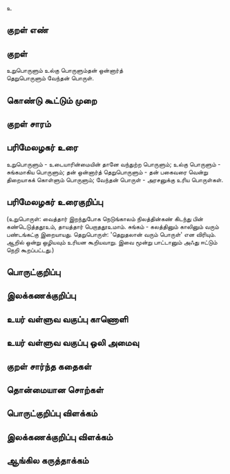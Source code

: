 உ

## குறள் எண் 


## குறள் 
உறுபொருளும் உல்கு பொருளும்தன் ஒன்னார்த்  
தெறுபொருளும் வேந்தன் பொருள்.

## கொண்டு கூட்டும் முறை


## குறள் சாரம் 


## பரிமேலழகர் உரை
உறுபொருளும் - உடையாரின்மையின் தானே வந்துற்ற பொருளும்; உல்கு பொருளும் - சுங்கமாகிய பொருளும்; தன் ஒன்னார்த் தெறுபொருளும் - தன் பகைவரை வென்று திறையாகக் கொள்ளும் பொருளும்; வேந்தன் பொருள் - அரசனுக்கு உரிய பொருள்கள்.
## பரிமேலழகர் உரைகுறிப்பு   
 (உறுபொருள்: வைத்தார் இறந்துபோக நெடுங்காலம் நிலத்தின்கண் கிடந்து பின் கண்டெடுத்ததூஉம், தாயத்தார் பெறாததூஉமாம். சுங்கம் - கலத்தினும் காலினும் வரும் பண்டங்கட்கு இறையாயது. தெறுபொருள்: 'தெறுதலான் வரும் பொருள்' என விரியும். ஆறில் ஒன்று ஒழியவும் உரியன கூறியவாறு. இவை மூன்று பாட்டானும் அஃது ஈட்டும் நெறி கூறப்பட்டது.)


## பொருட்குறிப்பு 


## இலக்கணக்குறிப்பு  


## உயர் வள்ளுவ வகுப்பு காணொளி


## உயர் வள்ளுவ வகுப்பு ஒலி அமைவு 

 
## குறள் சார்ந்த கதைகள் 


## தொன்மையான சொற்கள்


## பொருட்குறிப்பு விளக்கம்


## இலக்கணக்குறிப்பு விளக்கம்


## ஆங்கில கருத்தாக்கம் 


